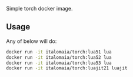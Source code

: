 Simple torch docker image.

## Usage

Any of below will do:

```bash
docker run -it italomaia/torch:lua51 lua
docker run -it italomaia/torch:lua52 lua
docker run -it italomaia/torch:lua53 lua
docker run -it italomaia/torch:luajit21 luajit
```
